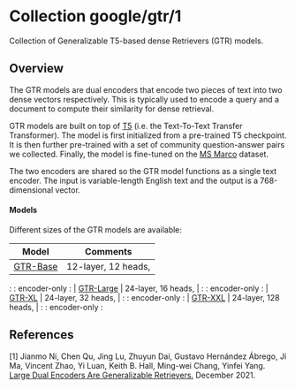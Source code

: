 # Collection google/gtr/1

Collection of Generalizable T5-based dense Retrievers (GTR) models.

<!-- task: text-embedding -->
<!-- network-architecture: transformer -->
<!-- language: en -->

## Overview

The GTR models are dual encoders that encode two pieces of text into two dense
vectors respectively. This is typically used to encode a query and a document to
compute their similarity for dense retrieval.

GTR models are built on top of [T5](https://arxiv.org/pdf/1910.10683.pdf) (i.e.
the Text-To-Text Transfer Transformer). The model is first initialized from a
pre-trained T5 checkpoint. It is then further pre-trained with a set of
community question-answer pairs we collected. Finally, the model is fine-tuned
on the [MS Marco](https://microsoft.github.io/msmarco/) dataset.

The two encoders are shared so the GTR model functions as a single text encoder.
The input is variable-length English text and the output is a 768-dimensional
vector.

#### Models

Different sizes of the GTR models are available:

| Model                                                 | Comments            |
| ----------------------------------------------------- | ------------------- |
| [GTR-Base](https://tfhub.dev/google/gtr/gtr-base/1)   | 12-layer, 12 heads, |
:                                                       : encoder-only        :
| [GTR-Large](https://tfhub.dev/google/gtr/gtr-large/1) | 24-layer, 16 heads, |
:                                                       : encoder-only        :
| [GTR-XL](https://tfhub.dev/google/gtr/gtr-xl/1)       | 24-layer, 32 heads, |
:                                                       : encoder-only        :
| [GTR-XXL](https://tfhub.dev/google/gtr/gtr-xxl/1)     | 24-layer, 128 heads, |
:                                                       : encoder-only        :

## References

[1] Jianmo Ni, Chen Qu, Jing Lu, Zhuyun Dai, Gustavo Hernández Ábrego, Ji Ma,
Vincent Zhao, Yi Luan, Keith B. Hall, Ming-wei Chang, Yinfei Yang.
[Large Dual Encoders Are Generalizable Retrievers.](https://arxiv.org/abs/)
December 2021.
